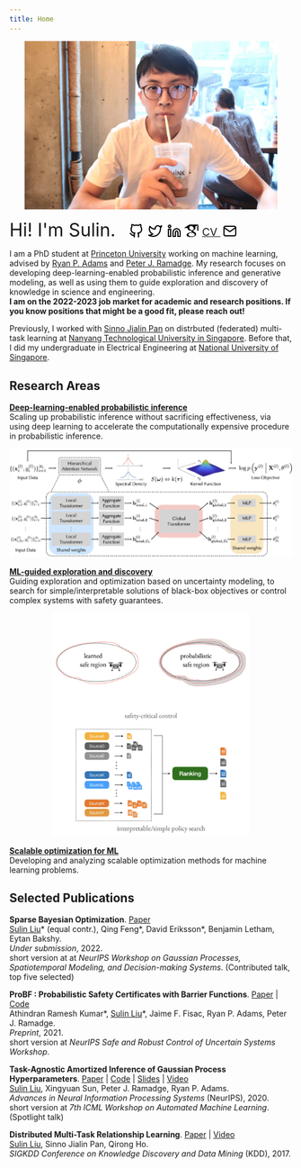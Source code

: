 ```yaml
---
title: Home
---
```

<p align="center">
<img src="/media/sulin_avatar.jpg" width="450">
</p>

<span style="font-size:2.3em;"> Hi! I'm Sulin. </span>
<a href="https://github.com/liusulin" style="border:none; position:relative; top:3px; left: 15px;" target="_blank"> <img src="https://raw.githubusercontent.com/feathericons/feather/master/icons/github.svg" width="25" height="25"></a>         <a href="https://twitter.com/su_lin_liu" style="border:none; position:relative; top:3px; left:20px;" target="_blank"> <img src="https://raw.githubusercontent.com/feathericons/feather/master/icons/twitter.svg" width="25" height="25"></a>        <a href="https://www.linkedin.com/in/sulin-liu" style="border:none; position:relative; top:3px; left:25px;" target="_blank"> <img src="https://raw.githubusercontent.com/feathericons/feather/master/icons/linkedin.svg" width="25" height="25"></a>                                                                                                          <a href="https://scholar.google.com/citations?user=s3NlgA4AAAAJ&hl=en" style="border:none; position:relative; left:24px; top:5px;" target="_blank"> <img src="/media/icons/google-scholar.svg" width="30" height="30"></a>                        <a href="/files/cv_sulin.pdf" style="border:none; position:relative; left: 24px; top:-0.9px;"><span style="font-size:1.37em;"> CV </span></a>                                                                                                        <a href="mailto:sulinl@princeton.edu" style="border:none; position:relative; left:28px;top:3px;" target="_blank"> <img src="https://raw.githubusercontent.com/feathericons/feather/master/icons/mail.svg" width="25" height="25"></a> 

I am a PhD student at [Princeton University](https://www.princeton.edu/) working on machine learning, advised by [Ryan P. Adams](https://www.cs.princeton.edu/~rpa/) and [Peter J. Ramadge](https://ee.princeton.edu/people/peter-j-ramadge/). My research focuses on developing deep-learning-enabled probabilistic inference and generative modeling, as well as using them to guide exploration and discovery of knowledge in science and engineering.\
**I am on the 2022-2023 job market for academic and research positions. If you know positions that might be a good fit, please reach out!**

Previously, I worked with [Sinno Jialin Pan](https://personal.ntu.edu.sg/sinnopan/) on distrbuted (federated) multi-task learning at [Nanyang Technological University in Singapore](https://www.ntu.edu.sg/). Before that, I did my undergraduate in Electrical Engineering at [National University of Singapore](https://nus.edu.sg/).


## Research Areas

[**Deep-learning-enabled probabilistic inference**](/en/research/deep "click for more details")\
Scaling up probabilistic inference without sacrificing effectiveness, via using deep learning to accelerate the computationally expensive procedure in probabilistic inference.

<p align="center">
<img src="/media/ahgp.png" width="700">
</p>

[**ML-guided exploration and discovery**](/en/research/discovery "click for more details")\
Guiding exploration and optimization based on uncertainty modeling, to search for simple/interpretable solutions of black-box objectives or control complex systems with safety guarantees.

<p align="center">
<img src="/media/probf.png" width="350"> <img src="/media/sebo.png" width="350">
</p>

[**Scalable optimization for ML**](/en/research/optimization "click for more details")\
Developing and analyzing scalable optimization methods for machine learning problems.



## Selected Publications

**Sparse Bayesian Optimization**. [Paper](https://arxiv.org/abs/2203.01900)\
<ins>Sulin Liu</ins>\* (equal contr.), Qing Feng*, David Eriksson*, Benjamin Letham, Eytan Bakshy.\
*Under submission*, 2022.\
short version at at *NeurIPS Workshop on Gaussian Processes, Spatiotemporal Modeling, and Decision-making Systems*. (Contributed talk, top five selected)



**ProBF : Probabilistic Safety Certificates with Barrier Functions**. [Paper](https://arxiv.org/abs/2112.12210) | [Code](https://github.com/athindran/ProBF)\
Athindran Ramesh Kumar*, <ins>Sulin Liu</ins>\*, Jaime F. Fisac, Ryan P. Adams, Peter J. Ramadge.\
*Preprint*, 2021.\
short version at *NeurIPS Safe and Robust Control of Uncertain Systems Workshop*.



**Task-Agnostic Amortized Inference of Gaussian Process Hyperparameters**. [Paper](https://papers.nips.cc/paper/2020/hash/f52db9f7c0ae7017ee41f63c2a7353bc-Abstract.html) | [Code](https://github.com/PrincetonLIPS/AHGP) | [Slides](https://github.com/PrincetonLIPS/AHGP/blob/main/slides/AHGP_slides.pdf) | [Video](https://slideslive.com/38937035/taskagnostic-amortized-inference-of-gaussian-process-hyperparameters?ref=search-presentations-Task-Agnostic+Amortized+Inference+of+Gaussian+Process+Hyperparameters)\
<ins>Sulin Liu</ins>, Xingyuan Sun, Peter J. Ramadge, Ryan P. Adams.\
*Advances in Neural Information Processing Systems* (NeurIPS), 2020.\
short version at *7th ICML Workshop on Automated Machine Learning*. (Spotlight talk)



**Distributed Multi-Task Relationship Learning**.
[Paper](https://arxiv.org/abs/1612.04022) | [Video](https://www.youtube.com/watch?v=az3jbBl-zXI)\
<ins>Sulin Liu</ins>, Sinno Jialin Pan, Qirong Ho.\
*SIGKDD Conference on Knowledge Discovery and Data Mining* (KDD), 2017. 

